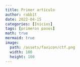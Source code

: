 ```yaml
---
title: Primer artículo
author: rabb1t
date: 2022-04-15
categories: [Inicios]
tags: [primeros pasos]
math: true
mermaid: true
image:
  path: /assets/favicon/ctf.png
  width: 100
  height: 100
---
```



